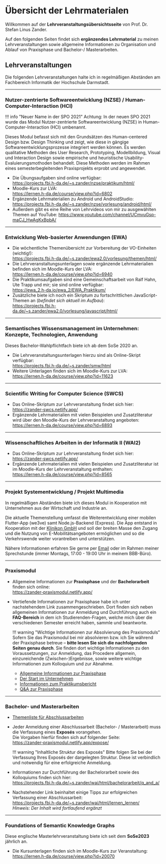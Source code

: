 # Übersicht der Lehrmaterialen

Willkommen auf der **Lehrveranstaltungsübersichtsseite** von Prof. Dr. Stefan Linus Zander. 

Auf den folgenden Seiten findet sich **ergänzendes Lehrmaterial** zu meinen Lehrveranstaltungen sowie allgemeine Informationen zu Organisation und Ablauf von Praxisphase und Bachelor-/ Masterarbeiten.

## Lehrveranstaltungen

Die folgenden Lehrveranstaltungen halte ich in regelmäßigen Abständen am Fachbereich Informatik der Hochschule Darmstadt.

---

### Nutzer-zentrierte Softwareentwicklung (NZSE) / Human-Computer-Interaction (HCI)

!!! info "Neuer Name in der SPO 2021"
    Achtung: In der neuen SPO 2021 wurde das Modul Nutzer-zentrierte Softwareentwicklung (NZSE) in Human-Computer-Interaction (HCI) umbenannt. 

Dieses Modul befasst sich mit den Grundsätzen des Human-centered Design bzw. Design Thinking und zeigt, wie diese in gängige Softwareentwicklungsprozesse integriert werden können. Es werden qualitative Methoden des User Research, Prototyping, Modellbildung, Visual und Interaction Design sowie empirische und heuristische Usability-Evaluierungsmothoden behandelt. Diese Methoden werden im Rahmen eines semesterbegleitenden Praxisprojekts erprobt und angewendet.

* Die Übungsaufgaben sind online verfügbar:  
    <https://projects.fbi.h-da.de/~s.zander/nzse/praktikum/html/>
* Moodle-Kurs zur LVA:  
    <https://lernen.h-da.de/course/view.php?id=6802>
* Ergänzende Lehrmaterialien zu Android und AndroidStudio:   
    <https://projects.fbi.h-da.de/~s.zander/nzse/vorlesung/android/html/>
* Außerdem gibt es eine Reihe von Lehrvideos von mir zu ausgewählten Themen auf YouTube:
    <https://www.youtube.com/channel/UCmvuGsp-maCJ_HwAgKxBpbA/>

---

### Entwicklung Web-basierter Anwendungen (EWA)
* Die wöchentliche Themenübersicht zur Vorbereitung der VO-Einheiten (wichtig!):  
    <https://projects.fbi.h-da.de/~s.zander/ewa2.0/vorlesung/themen/html/>
* Die Lehrveranstaltungsunterlagen sowie ergänzende Lehrmaterialien befinden sich im Moodle-Kurs der LVA:  
    <https://lernen.h-da.de/course/view.php?id=6940>
* Die Praktikumsaufgaben sind eine Gemeinschaftsarbeit von Ralf Hahn, Ute Trapp und mir; sie sind online verfügbar:  
    <https://ewa_2.h-da.io/ewa_2/EWA_Praktikum/>
* Zusätzliche biete ich noch ein Skriptum zu fortschrittlichen JavaScript-Themen an (_befindet sich aktuell im Aufbau_):  
    <https://projects.fbi.h-da.de/~s.zander/ewa2.0/vorlesung/javascript/html/>

---

### Semantisches Wissensmanagement im Unternehmen: Konzepte, Technologien, Anwendung

Dieses Bachelor-Wahlpflichtfach biete ich ab dem SoSe 2020 an.

* Die Lehrveranstaltungsunterlagen hierzu sind als Online-Skript verfügbar:  
    <https://projects.fbi.h-da.de/~s.zander/smw/html>
* Weitere Unterlagen finden sich im Moodle-Kurs zur LVA:  
    <https://lernen.h-da.de/course/view.php?id=11623>

---

### Scientific Writing for Computer Science (SWCS)
* Das Online-Skriptum zur Lehrveranstaltung findet sich hier:  
    <https://zander-swcs.netlify.app/>
* Ergänzende Lehrmaterialien mit vielen Beispielen und Zusatzliteratur wird über den Moodle-Kurs der Lehrveranstaltung angeboten:  
    <https://lernen.h-da.de/course/view.php?id=6893>

---

### Wissenschaftliches Arbeiten in der Informatik II (WAI2)

* Das Online-Skriptum zur Lehrveranstaltung findet sich hier:  
    <https://zander-swcs.netlify.app/>
* Ergänzende Lehrmaterialien mit vielen Beispielen und Zusatzliteratur ist im Moodle-Kurs der Lehrveranstaltung enthalten:  
    <https://lernen.h-da.de/course/view.php?id=8565>

---

### Projekt Systementwicklung / Projekt Multimedia

In regelmäßigen Abständen biete ich dieses Modul in Kooperation mit Unternehmen aus der Wirtschaft und Industrie an. 

Die aktuelle Themenstellung umfasst die Weiterentwicklung einer mobilen Flutter-App (we3ve) samt Node.js-Backend (Express).
Die App entstand in Kooperation mit der [Klinikon GmbH](https://www.klinikon.com/) und soll der breiten Masse den Zugang und die Nutzung von E-Mobilitätsangeboten ermöglichen und so die Verkehrswende weiter vorantreiben und unterstützen.

Nähere Informationen erfahren Sie gerne per [Email](https://fbi.h-da.de/~s.zander) oder im Rahmen meiner Sprechstunde (immer Montags, 17:00 - 19:00 Uhr in meinem BBB-Büro).


<!-- Im WiSe 2021/2022 finden die o.g. LVAs in Kooperation mit dem Unternehmen [BCC Group International GmbH](https://bccgi.eu/) statt. Inhaltlich geht es um die _Visualisierung von Echtzeitdatenströmen mittels moderner Web- und Virtualisierungstechnologien_ (u.a. Web Assembly und Kubernetes). Das Vorhaben lässt sich in mehrere Teilprojekte (u.a. Technologie-Rechereche, GUI-Entwurf, Prototyping etc.) aufsplitten und beinhaltet mehrere Meilensteine.

Nähere Informationen zu den geplanten Teilprojekten finden sich in der  [Projektpräsentation](data/pse_project_overview.pdf). -->


---

### Praxismodul

* Allgemeine Informationen zur **Praxisphase** und der **Bachelorarbeit** finden sich online:  
    <https://zander-praxismodul.netlify.app/>

* Vertiefende Informationen zur Praxisphase habe ich unter nachstehendem Link zusammengeschrieben. 
    Dort finden sich neben allgemeinen Informationen zur Anmeldung und Durchführung auch ein **FAQ-Bereich** in dem ich Studierenden-Fragen, welche mich über die verschiedenen Semester erreicht haben, sammle und beantworte.

    !!! warning "Wichtige Informationen zur Absolvierung des Praxismoduls"
        Sofern Sie das Praxismodul bei mir absolvieren bzw. ich Sie während der Praxisphase betreue – **bitte lesen Sie sich die nachfolgenden Seiten genau durch**. Sie finden dort wichtige Informationen zu den Voraussetzungen, zur Anmeldung, das Procedere allgemein, einzureichende (Zwischen-)Ergebnisse, sowie weitere wichtige Informationen zum Kolloquium und zur Abnahme. 

    - [Allgemeine Informationen zur Praxisphase](https://zander-praxismodul.netlify.app/allg_informationen/)  
    - [Der Start im Unternehmen](https://zander-praxismodul.netlify.app/start_im_unternehmen/)  
    - [Informationen zum Praktikumsbericht](https://zander-praxismodul.netlify.app/bericht/)  
    - [Q&A zur Praxisphase](https://zander-praxismodul.netlify.app/q_a/)

---


### Bachelor- und Masterarbeiten

* [Themenliste für Abschlussarbeiten](themen.md)
    

* Jeder Anmeldung einer Abschlussarbeit (Bachelor- / Masterarbeit) muss die Verfassung eines **Exposés** vorangehen.  
    Die Vorgaben hierfür finden sich auf folgender Seite:  
    <https://zander-praxismodul.netlify.app/expose/>  
    
    !!! warning "Inhaltliche Struktur des Exposés"
        Bitte folgen Sie bei der Verfassung Ihres Exposés der dargelegten Struktur. Diese ist verbindlich und notwendig für eine erfolgreiche Anmeldung.


* Informationen zur Durchführung der Bachelorarbeit sowie des Kolloquiums finden sich hier:  
    <https://projects.fbi.h-da.de/~s.zander/wai/html/bachelorarbeit/q_and_a/>

* Nachstehender Link beinhaltet einige Tipps zur erfolgreichen Verfassung einer Abschlussarbeit:  
    <https://projects.fbi.h-da.de/~s.zander/wai/html/lernen_lernen/>  
    _Hinweis: Der Inhalt wird fortlaufend ergänzt_


---



### Foundations of Semantic Knowledge Graphs 

Diese englische Masterlehrveranstaltung biete ich seit dem **SoSe2023** jährlich an.

* Die Kursunterlagen finden sich im Moodle-Kurs zur Veranstaltung:  
    <https://lernen.h-da.de/course/view.php?id=20070>

